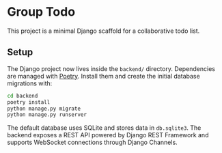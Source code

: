 # Group Todo

This project is a minimal Django scaffold for a collaborative todo list.

## Setup

The Django project now lives inside the `backend/` directory. Dependencies
are managed with [Poetry](https://python-poetry.org/). Install them and
create the initial database migrations with:

```bash
cd backend
poetry install
python manage.py migrate
python manage.py runserver
```

The default database uses SQLite and stores data in `db.sqlite3`.
The backend exposes a REST API powered by Django REST Framework and
supports WebSocket connections through Django Channels.
